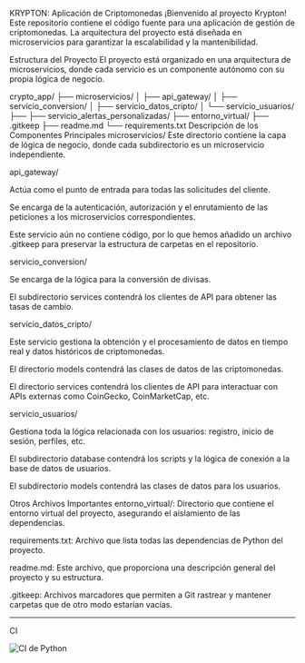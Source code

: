 KRYPTON: Aplicación de Criptomonedas
¡Bienvenido al proyecto Krypton! Este repositorio contiene el código fuente para una aplicación de gestión de criptomonedas. La arquitectura del proyecto está diseñada en microservicios para garantizar la escalabilidad y la mantenibilidad.

Estructura del Proyecto
El proyecto está organizado en una arquitectura de microservicios, donde cada servicio es un componente autónomo con su propia lógica de negocio.

crypto_app/
├── microservicios/
│   ├── api_gateway/
│   ├── servicio_conversion/
│   ├── servicio_datos_cripto/
│   └── servicio_usuarios/
├── ├── servicio_alertas_personalizadas/
├── entorno_virtual/
├── .gitkeep
├── readme.md
└── requirements.txt
Descripción de los Componentes Principales
microservicios/
Este directorio contiene la capa de lógica de negocio, donde cada subdirectorio es un microservicio independiente.

api_gateway/

Actúa como el punto de entrada para todas las solicitudes del cliente.

Se encarga de la autenticación, autorización y el enrutamiento de las peticiones a los microservicios correspondientes.

Este servicio aún no contiene código, por lo que hemos añadido un archivo .gitkeep para preservar la estructura de carpetas en el repositorio.

servicio_conversion/

Se encarga de la lógica para la conversión de divisas.

El subdirectorio services contendrá los clientes de API para obtener las tasas de cambio.

servicio_datos_cripto/

Este servicio gestiona la obtención y el procesamiento de datos en tiempo real y datos históricos de criptomonedas.

El directorio models contendrá las clases de datos de las criptomonedas.

El directorio services contendrá los clientes de API para interactuar con APIs externas como CoinGecko, CoinMarketCap, etc.

servicio_usuarios/

Gestiona toda la lógica relacionada con los usuarios: registro, inicio de sesión, perfiles, etc.

El subdirectorio database contendrá los scripts y la lógica de conexión a la base de datos de usuarios.

El subdirectorio models contendrá las clases de datos para los usuarios.

Otros Archivos Importantes
entorno_virtual/: Directorio que contiene el entorno virtual del proyecto, asegurando el aislamiento de las dependencias.

requirements.txt: Archivo que lista todas las dependencias de Python del proyecto.

readme.md: Este archivo, que proporciona una descripción general del proyecto y su estructura.

.gitkeep: Archivos marcadores que permiten a Git rastrear y mantener carpetas que de otro modo estarían vacías.

---------------------------------------------------------------------------------------


CI

![CI de Python](https://github.com/Kanciro/Krypton/actions/workflows/main.yml/badge.svg)
